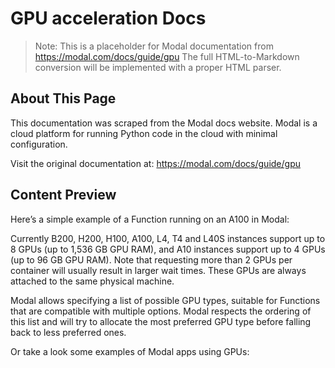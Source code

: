 # GPU acceleration Docs

> Note: This is a placeholder for Modal documentation from https://modal.com/docs/guide/gpu
> The full HTML-to-Markdown conversion will be implemented with a proper HTML parser.

## About This Page

This documentation was scraped from the Modal docs website. Modal is a cloud platform for running Python code in the cloud with minimal configuration.

Visit the original documentation at: https://modal.com/docs/guide/gpu

## Content Preview

Here’s a simple example of a Function running on an A100 in Modal:

Currently B200, H200, H100, A100, L4, T4 and L40S instances support up to 8 GPUs (up to 1,536 GB GPU RAM),
and A10 instances support up to 4 GPUs (up to 96 GB GPU RAM). Note that requesting
more than 2 GPUs per container will usually result in larger wait times. These
GPUs are always attached to the same physical machine.

Modal allows specifying a list of possible GPU types, suitable for Functions that are
compatible with multiple options. Modal respects the ordering of this list and
will try to allocate the most preferred GPU type before falling back to less
preferred ones.

Or take a look some examples of Modal apps using GPUs:

